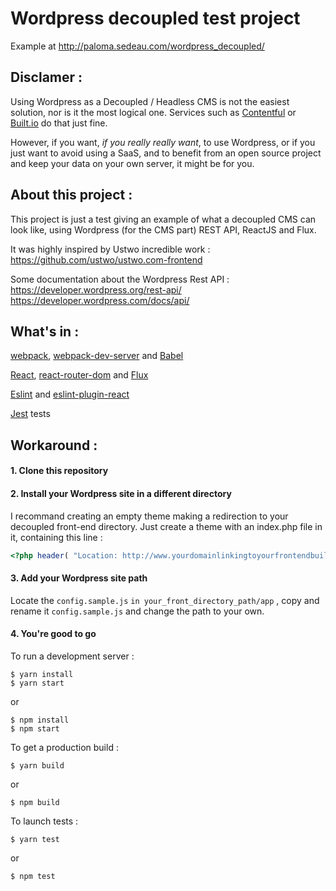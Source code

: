 # Wordpress decoupled test project

Example at http://paloma.sedeau.com/wordpress_decoupled/

## Disclamer :

Using Wordpress as a Decoupled / Headless CMS is not the easiest solution, nor is it the most logical one.
Services such as [Contentful](https://www.contentful.com/) or [Built.io](https://www.built.io/) do that just fine.

However, if you want, *if you really really want*, to use Wordpress, or if you just want to avoid using a SaaS, and to benefit from an open source project and keep your data on your own server, it might be for you.



## About this project :

This project is just a test giving an example of what a decoupled CMS can look like, using Wordpress (for the CMS part) REST API, ReactJS and Flux.

It was highly inspired by Ustwo incredible work : https://github.com/ustwo/ustwo.com-frontend

Some documentation about the Wordpress Rest API :
https://developer.wordpress.org/rest-api/
https://developer.wordpress.com/docs/api/



## What's in :

[webpack](https://github.com/webpack/webpack), [webpack-dev-server](https://github.com/webpack/webpack-dev-server) and [Babel](https://babeljs.io/)

[React](https://github.com/facebook/react), [react-router-dom](https://reacttraining.com/react-router/web/guides/quick-start) and [Flux](https://github.com/facebook/flux)

[Eslint](https://github.com/eslint/eslint) and [eslint-plugin-react](https://github.com/yannickcr/eslint-plugin-react)

[Jest](https://facebook.github.io/jest/) tests



## Workaround :

#### 1. Clone this repository


#### 2. Install your Wordpress site in a different directory

I recommand creating an empty theme making a redirection to your decoupled front-end directory.
Just create a theme with an index.php file in it, containing this line :

```php
<?php header( "Location: http://www.yourdomainlinkingtoyourfrontendbuild.com"); ?>
```

#### 3. Add your Wordpress site path

Locate the `config.sample.js` `in your_front_directory_path/app` , copy and rename it `config.sample.js` and change the path to your own.


#### 4. You're good to go

To run a development server :
```
$ yarn install
$ yarn start
```

or
```
$ npm install
$ npm start
```

To get a production build :
```
$ yarn build
```
or
```
$ npm build
```

To launch tests :
```
$ yarn test
```
or
```
$ npm test
```
